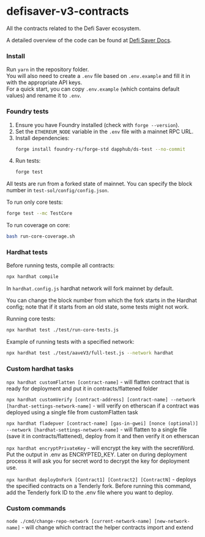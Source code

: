 # defisaver-v3-contracts
All the contracts related to the Defi Saver ecosystem.

A detailed overview of the code can be found at [Defi Saver Docs](https://docs.defisaver.com).

### Install
Run `yarn` in the repository folder.  
You will also need to create a `.env` file based on `.env.example` and fill it in with the appropriate API keys.  
For a quick start, you can copy `.env.example` (which contains default values) and rename it to `.env`.

### Foundry tests

1. Ensure you have Foundry installed (check with `forge --version`).
2. Set the `ETHEREUM_NODE` variable in the `.env` file with a mainnet RPC URL.
3. Install dependencies:
   ```sh
   forge install foundry-rs/forge-std dapphub/ds-test --no-commit
    ```
4. Run tests:
    ```sh
    forge test
    ```

All tests are run from a forked state of mainnet.
You can specify the block number in `test-sol/config/config.json`.

To run only core tests:
```sh
forge test --mc TestCore
```
To run coverage on core:
```sh
bash run-core-coverage.sh
```


### Hardhat tests

Before running tests, compile all contracts:
```sh
npx hardhat compile
```
In `hardhat.config.js` hardhat network will fork mainnet by default.

You can change the block number from which the fork starts in the Hardhat config; note that if it starts from an old state, some tests might not work.

Running core tests:
```sh
npx hardhat test ./test/run-core-tests.js
```

Example of running tests with a specified network:
```sh
npx hardhat test ./test/aaveV3/full-test.js --network hardhat
```

### Custom hardhat tasks

`npx hardhat customFlatten [contract-name]` -  will flatten contract that is ready for deployment and put it in contracts/flattened folder

`npx hardhat customVerify [contract-address] [contract-name] --network [hardhat-settings-network-name]`  - will verify on etherscan if a contract was deployed using a single file from customFlatten task 

`npx hardhat fladepver [contract-name] [gas-in-gwei] [nonce (optional)] --network [hardhat-settings-network-name]` - will flatten to a single file (save it in contracts/flattened), deploy from it and then verify it on etherscan

`npx hardhat encryptPrivateKey` - will encrypt the key with the secretWord. Put the output in .env as ENCRYPTED_KEY. Later on during deployment process it will ask you for secret word to decrypt the key for deployment use.

`npx hardhat deployOnFork [Contract1] [Contract2] [ContractN]` - deploys the specified contracts on a Tenderly fork. Before running this command, add the Tenderly fork ID to the .env file where you want to deploy.

### Custom commands

`node ./cmd/change-repo-network [current-network-name] [new-network-name]` - will change which contract the helper contracts import and extend